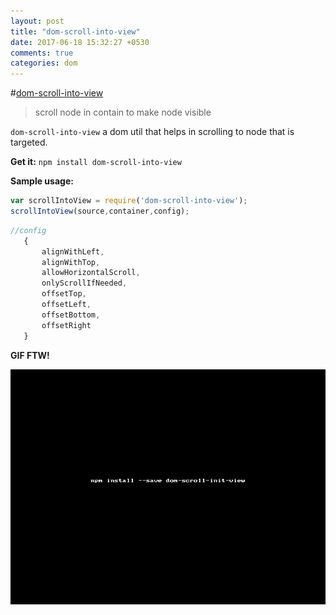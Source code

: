 ```yaml
---
layout: post
title: "dom-scroll-into-view"
date: 2017-06-18 15:32:27 +0530
comments: true
categories: dom 
---
```


#[dom-scroll-into-view](https://www.npmjs.com/package/dom-scroll-into-view)
> scroll node in contain to make node visible

`dom-scroll-into-view` a dom util that helps in scrolling to node that is targeted. 

__Get it:__ `npm install dom-scroll-into-view`

__Sample usage:__

```js
var scrollIntoView = require('dom-scroll-into-view');
scrollIntoView(source,container,config);
```

```js
//config
   { 
       alignWithLeft,
       alignWithTop,
       allowHorizontalScroll,
       onlyScrollIfNeeded,
       offsetTop,
       offsetLeft,
       offsetBottom,
       offsetRight
   }
```

__GIF FTW!__

![dom-scroll-into-view.gif](/images/dom-scroll-into-view/dom-scroll-into-view.gif)